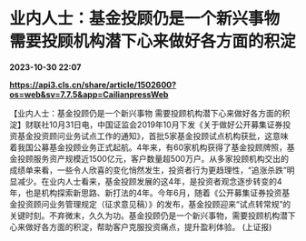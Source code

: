 # 业内人士：基金投顾仍是一个新兴事物 需要投顾机构潜下心来做好各方面的积淀

**2023-10-30 22:07**

**https://api3.cls.cn/share/article/1502600?os=web&sv=7.7.5&app=CailianpressWeb**

【业内人士：基金投顾仍是一个新兴事物 需要投顾机构潜下心来做好各方面的积淀】财联社10月31日电，中国证监会2019年10月下发《关于做好公开募集证券投资基金投资顾问业务试点工作的通知》，首批5家基金投顾试点机构获批，这意味着我国公募基金投顾业务正式起航。4年来，有60家机构获得了基金投顾牌照，基金投顾服务资产规模近1500亿元，客户数量超500万户。从多家投顾机构交出的成绩单来看，一些令人欣喜的变化悄然发生，投资者行为更趋理性，“追涨杀跌”明显减少。在业内人士看来，基金投顾发展的这4年，是投资者观念逐步转变的4年，也是机构探索新思路、新打法的4年。今年6月，随着《公开募集证券投资基金投资顾问业务管理规定（征求意见稿）》的发布，基金投顾迎来“试点转常规”的关键时刻。不弃微末，久久为功。基金投顾仍是一个新兴事物，需要投顾机构潜下心来做好各方面的积淀，帮助客户克服投资痛点，提升盈利体验。 (上证报)